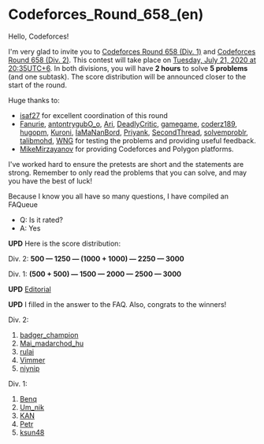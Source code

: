 # Codeforces_Round_658_(en)

Hello, Codeforces!

I'm very glad to invite you to [Codeforces Round 658 (Div. 1)](https://codeforces.com/contest/1381 "Codeforces Round 658 (Div. 1)") and [Codeforces Round 658 (Div. 2)](https://codeforces.com/contest/1382 "Codeforces Round 658 (Div. 2)"). This contest will take place on [Tuesday, July 21, 2020 at 20:35UTC+6](https://codeforces.com/https://www.timeanddate.com/worldclock/fixedtime.html?day=21&month=7&year=2020&hour=17&min=35&sec=0&p1=166). In both divisions, you will have **2 hours** to solve **5 problems** (and one subtask). The score distribution will be announced closer to the start of the round.

Huge thanks to:

 * [isaf27](https://codeforces.com/profile/isaf27 "Гроссмейстер isaf27") for excellent coordination of this round
* [Fanurie](https://codeforces.com/profile/Fanurie "Эксперт Fanurie"), [antontrygubO_o](https://codeforces.com/profile/antontrygubO_o "Гроссмейстер antontrygubO_o"), [Ari](https://codeforces.com/profile/Ari "Международный мастер Ari"), [DeadlyCritic](https://codeforces.com/profile/DeadlyCritic "Мастер DeadlyCritic"), [gamegame](https://codeforces.com/profile/gamegame "Международный гроссмейстер gamegame"), [coderz189](https://codeforces.com/profile/coderz189 "Специалист coderz189"), [hugopm](https://codeforces.com/profile/hugopm "Международный гроссмейстер hugopm"), [Kuroni](https://codeforces.com/profile/Kuroni "Международный гроссмейстер Kuroni"), [IaMaNanBord](https://codeforces.com/profile/IaMaNanBord "Эксперт IaMaNanBord"), [Priyank](https://codeforces.com/profile/Priyank "Кандидат в мастера Priyank"), [SecondThread](https://codeforces.com/profile/SecondThread "Гроссмейстер SecondThread"), [solvemproblr](https://codeforces.com/profile/solvemproblr "Эксперт solvemproblr"), [talibmohd](https://codeforces.com/profile/talibmohd "Эксперт talibmohd"), [WNG](https://codeforces.com/profile/WNG "Мастер WNG") for testing the problems and providing useful feedback.
* [MikeMirzayanov](https://codeforces.com/profile/MikeMirzayanov "Штаб, MikeMirzayanov") for providing Codeforces and Polygon platforms.

I've worked hard to ensure the pretests are short and the statements are strong. Remember to only read the problems that you can solve, and may you have the best of luck!

Because I know you all have so many questions, I have compiled an FAQueue

 * Q: Is it rated?
* A: Yes

**UPD** Here is the score distribution:

Div. 2: **500 — 1250 — (1000 + 1000) — 2250 — 3000**

Div. 1: **(500 + 500) — 1500 — 2000 — 2500 — 3000**

**UPD** [Editorial](Tutorial_(en).md)

**UPD** I filled in the answer to the FAQ. Also, congrats to the winners!

Div. 2:

 1. [badger_champion](https://codeforces.com/profile/badger_champion "Не в рейтинге, badger_champion")
2. [Mai_madarchod_hu](https://codeforces.com/profile/Mai_madarchod_hu "Эксперт Mai_madarchod_hu")
3. [rulai](https://codeforces.com/profile/rulai "Эксперт rulai")
4. [Vimmer](https://codeforces.com/profile/Vimmer "Эксперт Vimmer")
5. [niynip](https://codeforces.com/profile/niynip "Эксперт niynip")

Div. 1:

 1. [Benq](https://codeforces.com/profile/Benq "Легендарный гроссмейстер Benq")
2. [Um_nik](https://codeforces.com/profile/Um_nik "Легендарный гроссмейстер Um_nik")
3. [KAN](https://codeforces.com/profile/KAN "Международный гроссмейстер KAN")
4. [Petr](https://codeforces.com/profile/Petr "Легендарный гроссмейстер Petr")
5. [ksun48](https://codeforces.com/profile/ksun48 "Международный гроссмейстер ksun48")
